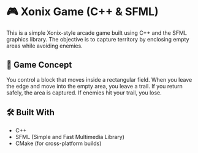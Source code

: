 # 🎮 Xonix Game (C++ & SFML)

This is a simple Xonix-style arcade game built using C++ and the SFML graphics library. The objective is to capture territory by enclosing empty areas while avoiding enemies.

## 🧠 Game Concept
You control a block that moves inside a rectangular field. When you leave the edge and move into the empty area, you leave a trail. If you return safely, the area is captured. If enemies hit your trail, you lose.

## 🛠️ Built With
- C++
- SFML (Simple and Fast Multimedia Library)
- CMake (for cross-platform builds)

